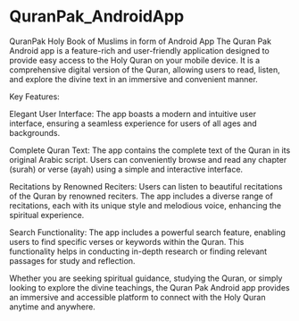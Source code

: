 # QuranPak_AndroidApp
QuranPak Holy Book of Muslims in form of Android App
The Quran Pak Android app is a feature-rich and user-friendly application designed to provide easy access to the Holy Quran on your mobile device. It is a comprehensive digital version of the Quran, allowing users to read, listen, and explore the divine text in an immersive and convenient manner.

Key Features:

Elegant User Interface: The app boasts a modern and intuitive user interface, ensuring a seamless experience for users of all ages and backgrounds.

Complete Quran Text: The app contains the complete text of the Quran in its original Arabic script. Users can conveniently browse and read any chapter (surah) or verse (ayah) using a simple and interactive interface.


Recitations by Renowned Reciters: Users can listen to beautiful recitations of the Quran by renowned reciters. The app includes a diverse range of recitations, each with its unique style and melodious voice, enhancing the spiritual experience.


Search Functionality: The app includes a powerful search feature, enabling users to find specific verses or keywords within the Quran. This functionality helps in conducting in-depth research or finding relevant passages for study and reflection.


Whether you are seeking spiritual guidance, studying the Quran, or simply looking to explore the divine teachings, the Quran Pak Android app provides an immersive and accessible platform to connect with the Holy Quran anytime and anywhere.
